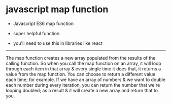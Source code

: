 # javascript map function 

- Javascript ES6 map function

- super helpful function 

- you'll need to use this in libraries like react 

<hr>
The map function creates a new array populated from the results of the calling function. So when you call the map function on an array, it will loop through each item in that array & every single time it does that, it returns a value from the map function. You can choose to return a different value each time; for example. If we have an array of numbers & we want to double each number during every iteration, you can return the number that we're looping doubled; as a result & it will create a new array and return that to you.
